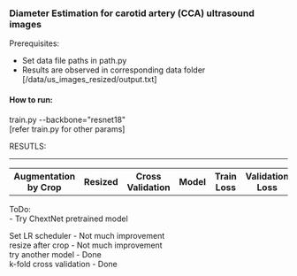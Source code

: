 <h3> Diameter Estimation for carotid artery (CCA) ultrasound images </h3>

Prerequisites: <br/>
<ul>
  <li> Set data file paths in path.py</li>
  <li> Results are observed in corresponding data folder [/data/us_images_resized/output.txt]
</ul>

<h4>
How to run:
</h4>
  train.py --backbone="resnet18" <br/>
  [refer train.py for other params]
  


RESUTLS:
<hr/>
<table>
<tr>
<th>Augmentation by Crop</th>
<th>Resized</th>
<th>Cross Validation</th>
<th>Model</th>
<th>Train Loss</th>
<th>Validation Loss</th>
<th>Test Loss</th>
</tr>

</table>

<p>
ToDo: <br />
- Try ChextNet pretrained model

 Set LR scheduler - Not much improvement <br/>
 resize after crop - Not much improvement <br/>
 try another model - Done <br/>
 k-fold cross validation - Done <br/>
</p>

<!-- Comments:
For now only success when:
RESIZE = True and CROPPED = False
lr = 0.001
-->
